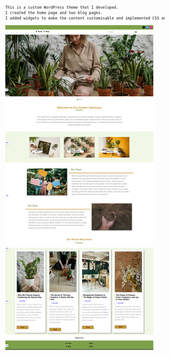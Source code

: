 

```markdown
This is a custom WordPress theme that I developed.
I created the home page and two blog pages.
I added widgets to make the content customisable and implemented CSS animations for images on hover.
```

![alt text](WordPress-My-Custom-Theme.jpg)
